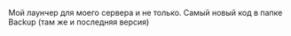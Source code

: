 Мой лаунчер для моего сервера и не только.
Самый новый код в папке Backup (там же и последняя версия)
